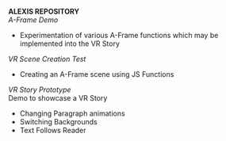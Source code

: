 **ALEXIS REPOSITORY**<br>
*A-Frame Demo*
- Experimentation of various A-Frame functions which may be implemented into the VR Story

*VR Scene Creation Test*
- Creating an A-Frame scene using JS Functions

*VR Story Prototype*<br>
Demo to showcase a VR Story
- Changing Paragraph animations
- Switching Backgrounds
- Text Follows Reader
